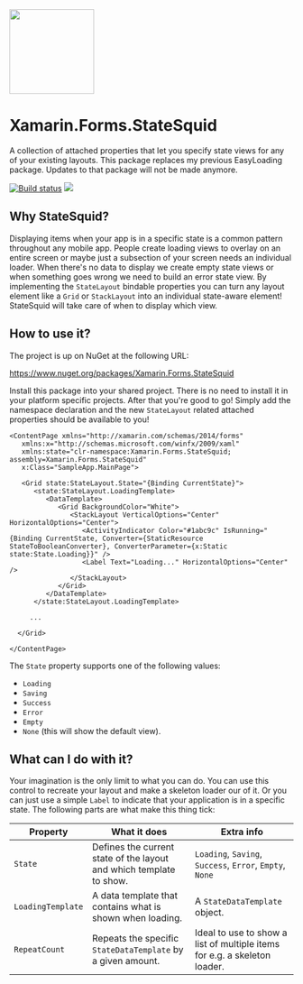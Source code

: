 <img src="https://github.com/sthewissen/Xamarin.Forms.StateSquid/blob/master/images/icon.png" width="150px" />

# Xamarin.Forms.StateSquid
A collection of attached properties that let you specify state views for any of your existing layouts. This package replaces my previous EasyLoading package. Updates to that package will not be made anymore.

[![Build status](https://sthewissen.visualstudio.com/StateSquid/_apis/build/status/StateSquid-CI)]() ![](https://img.shields.io/nuget/vpre/Xamarin.Forms.StateSquid.svg)

## Why StateSquid?

Displaying items when your app is in a specific state is a common pattern throughout any mobile app. People create loading views to overlay on an entire screen or maybe just a subsection of your screen needs an individual loader. When there's no data to display we create empty state views or when something goes wrong we need to build an error state view. By implementing the `StateLayout` bindable properties you can turn any layout element like a `Grid` or `StackLayout` into an individual state-aware element! StateSquid will take care of when to display which view.

## How to use it?

The project is up on NuGet at the following URL:

https://www.nuget.org/packages/Xamarin.Forms.StateSquid

Install this package into your shared project. There is no need to install it in your platform specific projects. After that you're good to go! Simply add the namespace declaration and the new `StateLayout` related attached properties should be available to you!

```
<ContentPage xmlns="http://xamarin.com/schemas/2014/forms" 
   xmlns:x="http://schemas.microsoft.com/winfx/2009/xaml" 
   xmlns:state="clr-namespace:Xamarin.Forms.StateSquid; assembly=Xamarin.Forms.StateSquid" 
   x:Class="SampleApp.MainPage">

   <Grid state:StateLayout.State="{Binding CurrentState}">
      <state:StateLayout.LoadingTemplate>
         <DataTemplate>
            <Grid BackgroundColor="White">
               <StackLayout VerticalOptions="Center" HorizontalOptions="Center">
                  <ActivityIndicator Color="#1abc9c" IsRunning="{Binding CurrentState, Converter={StaticResource StateToBooleanConverter}, ConverterParameter={x:Static state:State.Loading}}" />
                  <Label Text="Loading..." HorizontalOptions="Center" />
               </StackLayout>
            </Grid>
         </DataTemplate>
      </state:StateLayout.LoadingTemplate>      
  
     ...
     
  </Grid>
  
</ContentPage>
```

The `State` property supports one of the following values:

- `Loading`
- `Saving`
- `Success`
- `Error`
- `Empty`
- `None` (this will show the default view).

## What can I do with it?

Your imagination is the only limit to what you can do. You can use this control to recreate your layout and make a skeleton loader our of it. Or you can just use a simple `Label` to indicate that your application is in a specific state. The following parts are what make this thing tick:

| Property | What it does | Extra info |
| ------ | ------ | ------ |
| `State` | Defines the current state of the layout and which template to show. | `Loading`, `Saving`, `Success`, `Error`, `Empty`, `None`|
| `LoadingTemplate` | A data template that contains what is shown when loading. | A ```StateDataTemplate``` object. |
| `RepeatCount` | Repeats the specific `StateDataTemplate` by a given amount. | Ideal to use to show a list of multiple items for e.g. a skeleton loader. |
